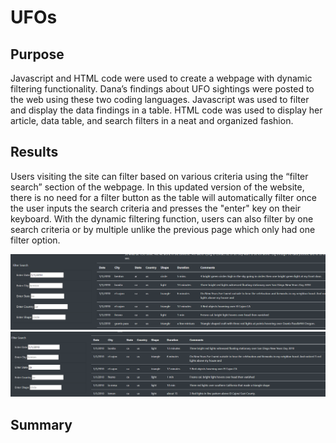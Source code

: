 # UFOs

## Purpose
Javascript and HTML code were used to create a webpage with dynamic filtering functionality. Dana’s findings about UFO sightings were posted to the web using these two coding languages. Javascript was used to filter and display the data findings in a table. HTML code was used to display her article, data table, and search filters in a neat and organized fashion.

## Results
Users visiting the site can filter based on various criteria using the “filter search” section of the webpage. In this updated version of the website, there is no need for a filter button as the table will automatically filter once the user inputs the search criteria and presses the "enter" key on their keyboard. With the dynamic filtering function, users can also filter by one search criteria or by multiple  unlike the previous page which only had one filter option.

![static/images/filtersearch_bydate](static/images/filtersearch_bydate.png)
![static/images/filtersearch_bydateandstate](static/images/filtersearch_bydateandstate.png)




## Summary

